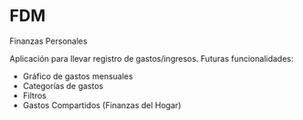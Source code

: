 # FDM
Finanzas Personales

Aplicación para llevar registro de gastos/ingresos.
Futuras funcionalidades: 
  - Gráfico de gastos mensuales
  - Categorías de gastos
  - Filtros
  - Gastos Compartidos (Finanzas del Hogar)
  
